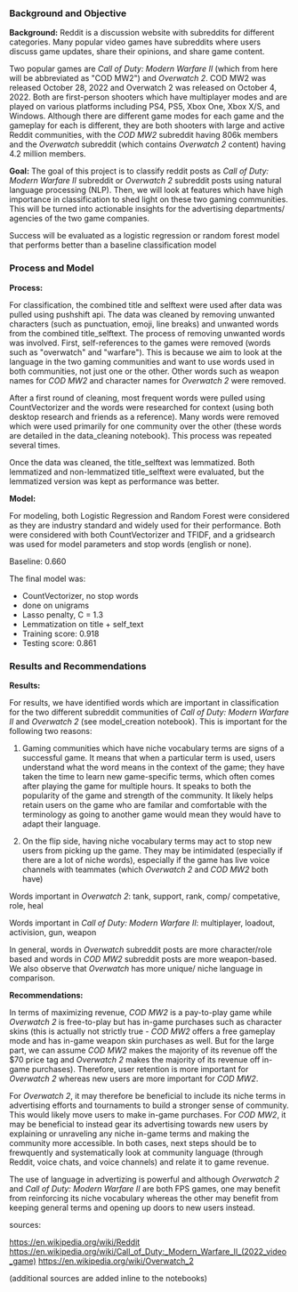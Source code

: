 ### Background and Objective

**Background:** 
Reddit is a discussion website with subreddits for different categories. Many popular video games have subreddits where users discuss game updates, share their opinions, and share game content. 

Two popular games are *Call of Duty: Modern Warfare II* (which from here will be abbreviated as "COD MW2") and *Overwatch 2*. COD MW2 was released October 28, 2022 and Overwatch 2 was released on October 4, 2022. Both are first-person shooters which have multiplayer modes and are played on various platforms including PS4, PS5, Xbox One, Xbox X/S, and Windows. Although there are different game modes for each game and the gameplay for each is different, they are both shooters with large and active Reddit communities, with the *COD MW2* subreddit having 806k members and the *Overwatch* subreddit (which contains *Overwatch 2* content) having 4.2 million members. 

**Goal:** 
The goal of this project is to classify reddit posts as *Call of Duty: Modern Warfare II* subreddit or *Overwatch 2* subreddit posts using natural language processing (NLP). Then, we will look at features which have high importance in classification to shed light on these two gaming communities. This will be turned into actionable insights for the advertising departments/ agencies of the two game companies. 

Success will be evaluated as a logistic regression or random forest model that performs better than a baseline classification model

### Process and Model

**Process:**

For classification, the combined title and selftext were used after data was pulled using pushshift api. The data was cleaned by removing unwanted characters (such as punctuation, emoji, line breaks) and unwanted words from the combined title_selftext. The process of removing unwanted words was involved. First, self-references to the games were removed (words such as "overwatch" and "warfare"). This is because we aim to look at the language in the two gaming communities and want to use words used in both communities, not just one or the other. Other words such as weapon names for *COD MW2* and character names for *Overwatch 2* were removed.

After a first round of cleaning, most frequent words were pulled using CountVectorizer and the words were researched for context (using both desktop research and friends as a reference). Many words were removed which were used primarily for one community over the other (these words are detailed in the data_cleaning notebook). This process was repeated several times.

Once the data was cleaned, the title_selftext was lemmatized. Both lemmatized and non-lemmatized title_selftext were evaluated, but the lemmatized version was kept as performance was better.

**Model:**

For modeling, both Logistic Regression and Random Forest were considered as they are industry standard and widely used for their performance. Both were considered with both CountVectorizer and TFIDF, and a gridsearch was used for model parameters and stop words (english or none). 

Baseline: 0.660

The final model was:
* CountVectorizer, no stop words
* done on unigrams
* Lasso penalty, C = 1.3
* Lemmatization on title + self_text
* Training score: 0.918
* Testing score: 0.861

### Results and Recommendations

**Results:**

For results, we have identified words which are important in classification for the two different subreddit communities of *Call of Duty: Modern Warfare II* and *Overwatch 2* (see model_creation notebook). This is important for the following two reasons:

1. Gaming communities which have niche vocabulary terms are signs of a successful game. It means that when a particular term is used, users understand what the word means in the context of the game; they have taken the time to learn new game-specific terms, which often comes after playing the game for multiple hours. It speaks to both the popularity of the game and strength of the community. It likely helps retain users on the game who are familar and comfortable with the terminology as going to another game would mean they would have to adapt their language.

2. On the flip side, having niche vocabulary terms may act to stop new users from picking up the game. They may be intimidated (especially if there are a lot of niche words), especially if the game has live voice channels with teammates (which *Overwatch 2* and *COD MW2* both have)

Words important in *Overwatch 2*: tank, support, rank, comp/ competative, role, heal

Words important in *Call of Duty: Modern Warfare II*: multiplayer, loadout, activision, gun, weapon

In general, words in *Overwatch* subreddit posts are more character/role based and words in *COD MW2* subreddit posts are more weapon-based. We also observe that *Overwatch* has more unique/ niche language in comparison.

**Recommendations:**


In terms of maximizing revenue, *COD MW2* is a pay-to-play game while *Overwatch 2* is free-to-play but has in-game purchases such as character skins (this is actually not strictly true - *COD MW2* offers a free gameplay mode and has in-game weapon skin purchases as well. But for the large part, we can assume *COD MW2* makes the majority of its revenue off the $70 price tag and *Overwatch 2* makes the majority of its revenue off in-game purchases). Therefore, user retention is more important for *Overwatch 2* whereas new users are more important for *COD MW2*. 

For *Overwatch 2*, it may therefore be beneficial to include its niche terms in advertising efforts and tournaments to build a stronger sense of community. This would likely move users to make in-game purchases. For *COD MW2*, it may be beneficial to instead gear its advertising towards new users by explaining or unraveling any niche in-game terms and making the community more accessible. In both cases, next steps should be to frewquently and systematically look at community language (through Reddit, voice chats, and voice channels) and relate it to game revenue. 

The use of language in advertizing is powerful and although *Overwatch 2* and *Call of Duty: Modern Warfare II* are both FPS games, one may benefit from reinforcing its niche vocabulary whereas the other may benefit from keeping general terms and opening up doors to new users instead.

sources:

https://en.wikipedia.org/wiki/Reddit
https://en.wikipedia.org/wiki/Call_of_Duty:_Modern_Warfare_II_(2022_video_game)
https://en.wikipedia.org/wiki/Overwatch_2

(additional sources are added inline to the notebooks)